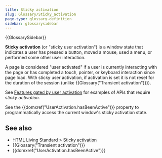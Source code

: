 ```yaml
---
title: Sticky activation
slug: Glossary/Sticky_activation
page-type: glossary-definition
sidebar: glossarysidebar
---
```


{{GlossarySidebar}}

**Sticky activation** (or "sticky user activation") is a window state that indicates a user has pressed a button, moved a mouse, used a menu, or performed some other user interaction.

A page is considered "user activated" if a user is currently interacting with the page or has completed a touch, pointer, or keyboard interaction since page load. With sticky user activation, if activation is set it is not reset for the duration of the session (unlike {{Glossary("Transient activation")}}).

See [Features gated by user activation](/en-US/docs/Web/Security/User_activation) for examples of APIs that require _sticky activation_.

See the {{domxref("UserActivation.hasBeenActive")}} property to programmatically access the current window's sticky activation state.

## See also

- [HTML Living Standard > Sticky activation](https://html.spec.whatwg.org/multipage/interaction.html#sticky-activation)
- {{Glossary("Transient activation")}}
- {{domxref("UserActivation.hasBeenActive")}}

